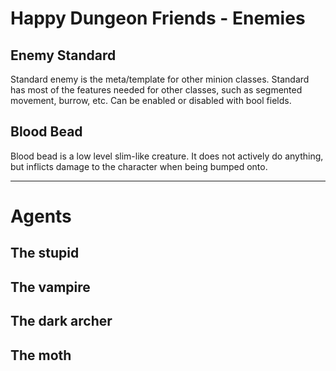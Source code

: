 # Happy Dungeon Friends - Enemies 


## Enemy Standard 

Standard enemy is the meta/template for other minion classes. Standard has most of the features needed
for other classes, such as segmented movement, burrow, etc. Can be enabled or disabled with bool fields. 

## Blood Bead 

Blood bead is a low level slim-like creature. It does not actively do anything, but inflicts damage to
the character when being bumped onto. 


----------------------------------------------------

# Agents 

## The stupid 

## The vampire 

## The dark archer 

## The moth 